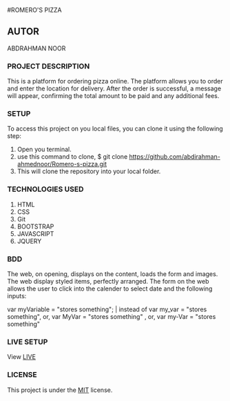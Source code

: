 #ROMERO'S PIZZA
 
 ## AUTOR
 ABDRAHMAN NOOR

 ### PROJECT DESCRIPTION 
 This is a platform for ordering pizza online. The platform allows you to order and enter the location for delivery. After the order is successful, a message will appear, confirming the total amount to be paid and any additional fees.

 ### SETUP 
 To access this project  on you local files, you can clone it using the following step:
1. Open you terminal.
2. use this command to clone, $ git clone https://github.com/abdirahman-ahmednoor/Romero-s-pizza.git
3. This will clone the repository  into your local folder.

### TECHNOLOGIES USED
1. HTML
2. CSS
3. Git
4. BOOTSTRAP
5. JAVASCRIPT
6. JQUERY

### BDD
The web, on opening, displays on the content, loads the form and images. 
The web display styled items, perfectly arranged. 
The form on the web allows the user to click into the calender to select date and the following inputs:

var myVariable = "stores something"; 
| instead of var my_var = "stores something", or, var MyVar = "stores something" , or,  var my-Var = "stores something"

 ### LIVE SETUP
 View [LIVE](https://abdirahman-ahmednoor.github.io/Romero-s-pizza/)

 ### LICENSE
 This project is under the [MIT](License) license.